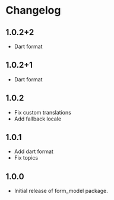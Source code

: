 # Changelog

## 1.0.2+2

- Dart format

## 1.0.2+1

- Dart format

## 1.0.2 

- Fix custom translations
- Add fallback locale

## 1.0.1

- Add dart format
- Fix topics

## 1.0.0

- Initial release of form_model package.

